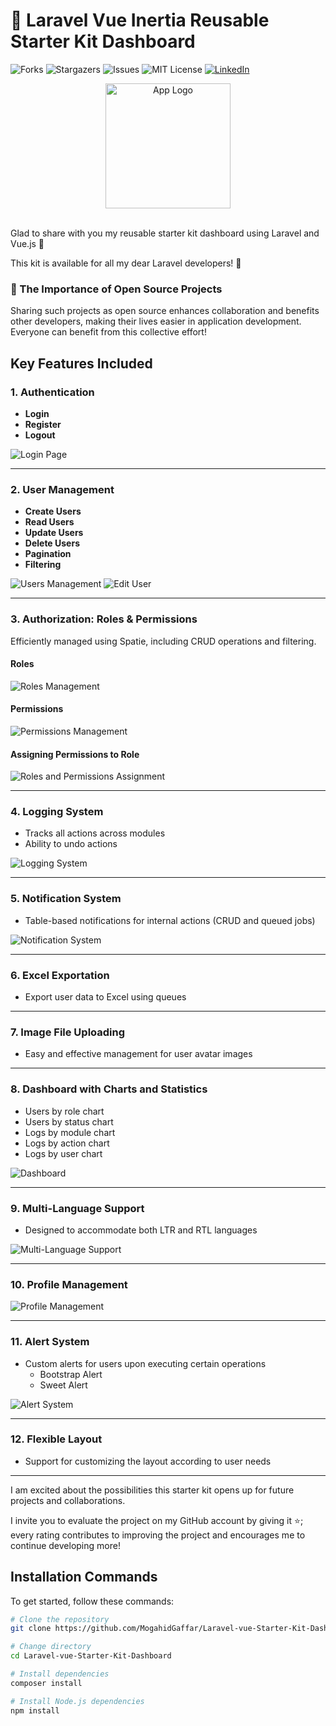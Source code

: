 # 🚀 Laravel Vue Inertia Reusable Starter Kit Dashboard

![Forks](https://img.shields.io/github/forks/MogahidGaffar/Laravel-vue-Starter-Kit-Dashboard?style=social)
![Stargazers](https://img.shields.io/github/stars/MogahidGaffar/Laravel-vue-Starter-Kit-Dashboard?style=social)
![Issues](https://img.shields.io/github/issues/MogahidGaffar/Laravel-vue-Starter-Kit-Dashboard)
![MIT License](https://img.shields.io/github/license/MogahidGaffar/Laravel-vue-Starter-Kit-Dashboard)
[![LinkedIn](https://img.shields.io/badge/LinkedIn-Connect-blue)](https://www.linkedin.com/in/mogahid-gaffar-397b1719a/)

<div align="center">
  <img src="https://github.com/MogahidGaffar/Laravel-vue-Starter-Kit-Dashboard/blob/main/public/dashboard-assets/img/readme_main_img.png?raw=true" alt="App Logo" width="200">
</div>
<br>

Glad to share with you my reusable starter kit dashboard using Laravel and Vue.js 🎉

This kit is available for all my dear Laravel developers! 🌟 

### 🌟 The Importance of Open Source Projects
Sharing such projects as open source enhances collaboration and benefits other developers, making their lives easier in application development. Everyone can benefit from this collective effort!

## Key Features Included

### 1. Authentication
- **Login**
- **Register**
- **Logout**

![Login Page](https://github.com/MogahidGaffar/Laravel-vue-Starter-Kit-Dashboard/blob/main/public/screenshots/login.PNG)

---

### 2. User Management
- **Create Users**
- **Read Users**
- **Update Users**
- **Delete Users**
- **Pagination**
- **Filtering**

![Users Management](https://github.com/MogahidGaffar/Laravel-vue-Starter-Kit-Dashboard/blob/main/public/screenshots/users.PNG)
![Edit User](https://github.com/MogahidGaffar/Laravel-vue-Starter-Kit-Dashboard/blob/main/public/screenshots/edit_user.PNG)

---

### 3. Authorization: Roles & Permissions
Efficiently managed using Spatie, including CRUD operations and filtering.

#### Roles
![Roles Management](https://github.com/MogahidGaffar/Laravel-vue-Starter-Kit-Dashboard/blob/main/public/screenshots/roles.PNG)

#### Permissions
![Permissions Management](https://github.com/MogahidGaffar/Laravel-vue-Starter-Kit-Dashboard/blob/main/public/screenshots/permissions.PNG)

#### Assigning Permissions to Role
![Roles and Permissions Assignment](https://github.com/MogahidGaffar/Laravel-vue-Starter-Kit-Dashboard/blob/main/public/screenshots/roles_permissions.PNG)

---

### 4. Logging System
- Tracks all actions across modules 
- Ability to undo actions

![Logging System](https://github.com/MogahidGaffar/Laravel-vue-Starter-Kit-Dashboard/blob/main/public/screenshots/logs.PNG)

---

### 5. Notification System
- Table-based notifications for internal actions (CRUD and queued jobs)

![Notification System](https://github.com/MogahidGaffar/Laravel-vue-Starter-Kit-Dashboard/blob/main/public/screenshots/notifiaction.PNG)

---

### 6. Excel Exportation
- Export user data to Excel using queues

---

### 7. Image File Uploading
- Easy and effective management for user avatar images

---

### 8. Dashboard with Charts and Statistics
- Users by role chart
- Users by status chart
- Logs by module chart 
- Logs by action chart
- Logs by user chart

![Dashboard](https://github.com/MogahidGaffar/Laravel-vue-Starter-Kit-Dashboard/blob/main/public/screenshots/dashabord.PNG)

---

### 9. Multi-Language Support
- Designed to accommodate both LTR and RTL languages

![Multi-Language Support](https://github.com/MogahidGaffar/Laravel-vue-Starter-Kit-Dashboard/blob/main/public/screenshots/RTL.PNG)

---

### 10. Profile Management
![Profile Management](https://github.com/MogahidGaffar/Laravel-vue-Starter-Kit-Dashboard/blob/main/public/screenshots/profile.PNG)

---

### 11. Alert System
- Custom alerts for users upon executing certain operations
  - Bootstrap Alert
  - Sweet Alert

![Alert System](https://github.com/MogahidGaffar/Laravel-vue-Starter-Kit-Dashboard/blob/main/public/screenshots/sweet_alert.PNG)

---

### 12. Flexible Layout
- Support for customizing the layout according to user needs

---

I am excited about the possibilities this starter kit opens up for future projects and collaborations. 

I invite you to evaluate the project on my GitHub account by giving it ⭐️; every rating contributes to improving the project and encourages me to continue developing more!

## Installation Commands

To get started, follow these commands:

```bash
# Clone the repository
git clone https://github.com/MogahidGaffar/Laravel-vue-Starter-Kit-Dashboard.git

# Change directory
cd Laravel-vue-Starter-Kit-Dashboard

# Install dependencies
composer install

# Install Node.js dependencies
npm install

